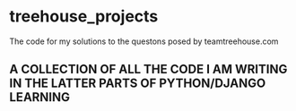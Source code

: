 # treehouse_projects
The code for my solutions to the questons posed by teamtreehouse.com

## A COLLECTION OF ALL THE CODE I AM WRITING IN THE LATTER PARTS OF PYTHON/DJANGO LEARNING
